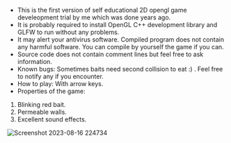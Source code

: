 - This is the first version of self educational 2D opengl game develeopment trial by me which was done years ago.
- It is probably required to install OpenGL C++ development library and GLFW to run without any problems.
- It may alert your antivirus software. Compiled program does not contain any harmful software. You can compile by yourself the game if you can.
- Source code does not contain comment lines but feel free to ask information.
- Known bugs: Sometimes baits need second collision to eat :) . Feel free to notify any if you encounter.
- How to play: With arrow keys.
- Properties of the game: 
1. Blinking red bait.
2. Permeable walls.
3. Excellent sound effects.
   
![Screenshot 2023-08-16 224734](https://github.com/burakozyurek/snake_classic_OGL/assets/50398880/58493031-8f9e-46ce-807a-0766e58872ab)
